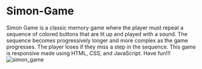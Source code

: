 # Simon-Game
Simon Game is a classic memory game where the player must repeat a sequence of colored buttons that are lit up and played with a sound. The sequence becomes progressively longer and more complex as the game progresses. The player loses if they miss a step in the sequence.  This game is responsive made using HTML, CSS, and JavaScript. Have fun!!!
![simon_game](https://github.com/TheUzair/Simon-Game/assets/117768657/67aebbe2-ae0c-4a39-8f99-87357c2b1067)
